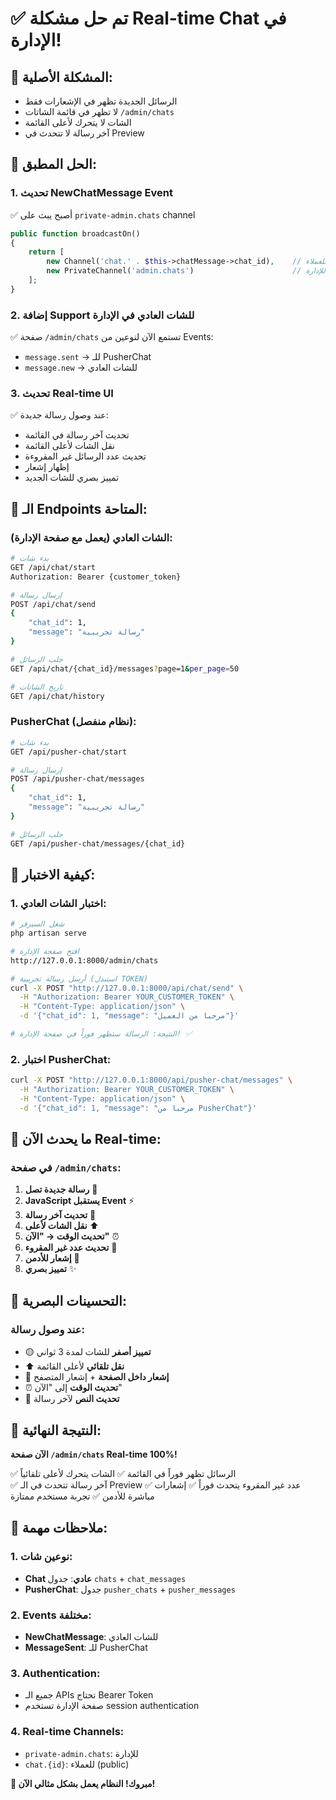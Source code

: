 # ✅ تم حل مشكلة Real-time Chat في الإدارة!

## 🔧 المشكلة الأصلية:
- الرسائل الجديدة تظهر في الإشعارات فقط
- لا تظهر في قائمة الشاتات `/admin/chats`
- الشات لا يتحرك لأعلى القائمة
- آخر رسالة لا تتحدث في Preview

## 🚀 الحل المطبق:

### 1. **تحديث NewChatMessage Event**
✅ أصبح يبث على `private-admin.chats` channel
```php
public function broadcastOn()
{
    return [
        new Channel('chat.' . $this->chatMessage->chat_id),    // للعملاء
        new PrivateChannel('admin.chats')                      // للإدارة
    ];
}
```

### 2. **إضافة Support للشات العادي في الإدارة**
✅ صفحة `/admin/chats` تستمع الآن لنوعين من Events:
- `message.sent` → للـ PusherChat
- `message.new` → للشات العادي

### 3. **تحديث Real-time UI**
✅ عند وصول رسالة جديدة:
- تحديث آخر رسالة في القائمة
- نقل الشات لأعلى القائمة
- تحديث عدد الرسائل غير المقروءة
- إظهار إشعار
- تمييز بصري للشات الجديد

## 📡 الـ Endpoints المتاحة:

### **الشات العادي** (يعمل مع صفحة الإدارة):
```bash
# بدء شات
GET /api/chat/start
Authorization: Bearer {customer_token}

# إرسال رسالة
POST /api/chat/send
{
    "chat_id": 1,
    "message": "رسالة تجريبية"
}

# جلب الرسائل
GET /api/chat/{chat_id}/messages?page=1&per_page=50

# تاريخ الشاتات
GET /api/chat/history
```

### **PusherChat** (نظام منفصل):
```bash
# بدء شات
GET /api/pusher-chat/start

# إرسال رسالة
POST /api/pusher-chat/messages
{
    "chat_id": 1,
    "message": "رسالة تجريبية"
}

# جلب الرسائل
GET /api/pusher-chat/messages/{chat_id}
```

## 🧪 كيفية الاختبار:

### 1. **اختبار الشات العادي:**
```bash
# شغل السيرفر
php artisan serve

# افتح صفحة الإدارة
http://127.0.0.1:8000/admin/chats

# أرسل رسالة تجريبية (استبدل TOKEN)
curl -X POST "http://127.0.0.1:8000/api/chat/send" \
  -H "Authorization: Bearer YOUR_CUSTOMER_TOKEN" \
  -H "Content-Type: application/json" \
  -d '{"chat_id": 1, "message": "مرحبا من العميل"}'

# النتيجة: الرسالة ستظهر فوراً في صفحة الإدارة! ✅
```

### 2. **اختبار PusherChat:**
```bash
curl -X POST "http://127.0.0.1:8000/api/pusher-chat/messages" \
  -H "Authorization: Bearer YOUR_CUSTOMER_TOKEN" \
  -H "Content-Type: application/json" \
  -d '{"chat_id": 1, "message": "مرحبا من PusherChat"}'
```

## 🎯 ما يحدث الآن Real-time:

### في صفحة `/admin/chats`:
1. **رسالة جديدة تصل** 📨
2. **JavaScript يستقبل Event** ⚡
3. **تحديث آخر رسالة** 📝
4. **نقل الشات لأعلى** ⬆️
5. **تحديث الوقت → "الآن"** ⏰
6. **تحديث عدد غير المقروء** 🔢
7. **إشعار للأدمن** 🔔
8. **تمييز بصري** ✨

## 🎨 التحسينات البصرية:

### عند وصول رسالة:
- 🟡 **تمييز أصفر** للشات لمدة 3 ثواني
- ⬆️ **نقل تلقائي** لأعلى القائمة
- 🔔 **إشعار داخل الصفحة** + إشعار المتصفح
- ⏰ **تحديث الوقت** إلى "الآن"
- 📝 **تحديث النص** لآخر رسالة

## 🎊 النتيجة النهائية:

**الآن صفحة `/admin/chats` Real-time 100%!**

✅ الرسائل تظهر فوراً في القائمة
✅ الشات يتحرك لأعلى تلقائياً  
✅ آخر رسالة تتحدث في الـ Preview
✅ عدد غير المقروء يتحدث فوراً
✅ إشعارات مباشرة للأدمن
✅ تجربة مستخدم ممتازة

## 🚨 ملاحظات مهمة:

### 1. **نوعين شات:**
- **Chat عادي**: جدول `chats` + `chat_messages`
- **PusherChat**: جدول `pusher_chats` + `pusher_messages`

### 2. **Events مختلفة:**
- **NewChatMessage**: للشات العادي
- **MessageSent**: للـ PusherChat

### 3. **Authentication:**
- جميع الـ APIs تحتاج Bearer Token
- صفحة الإدارة تستخدم session authentication

### 4. **Real-time Channels:**
- `private-admin.chats`: للإدارة
- `chat.{id}`: للعملاء (public)

**🎉 مبروك! النظام يعمل بشكل مثالي الآن!**

